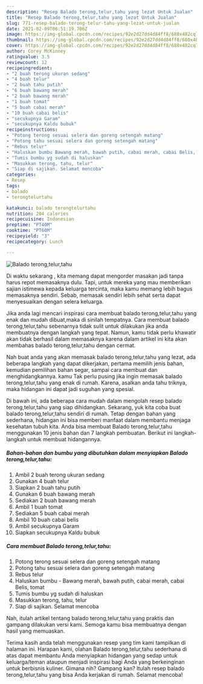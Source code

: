 ```yaml
---
description: "Resep Balado terong,telur,tahu yang lezat Untuk Jualan"
title: "Resep Balado terong,telur,tahu yang lezat Untuk Jualan"
slug: 771-resep-balado-terong-telur-tahu-yang-lezat-untuk-jualan
date: 2021-02-09T06:51:19.706Z
image: https://img-global.cpcdn.com/recipes/92e2d27dd4d84ff8/680x482cq70/balado-terongtelurtahu-foto-resep-utama.jpg
thumbnail: https://img-global.cpcdn.com/recipes/92e2d27dd4d84ff8/680x482cq70/balado-terongtelurtahu-foto-resep-utama.jpg
cover: https://img-global.cpcdn.com/recipes/92e2d27dd4d84ff8/680x482cq70/balado-terongtelurtahu-foto-resep-utama.jpg
author: Corey McKinney
ratingvalue: 3.5
reviewcount: 12
recipeingredient:
- "2 buah terong ukuran sedang"
- "4 buah telur"
- "2 buah tahu putih"
- "6 buah bawang merah"
- "2 buah bawang merah"
- "1 buah tomat"
- "5 buah cabai merah"
- "10 buah cabai belis"
- "secukupnya Garam"
- "secukupnya Kaldu bubuk"
recipeinstructions:
- "Potong terong sesuai selera dan goreng setengah matang"
- "Potong tahu sesuai selera dan goreng setengah matang"
- "Rebus telur"
- "Haluskan bumbu Bawang merah, bawah putih, cabai merah, cabai Belis, tomat"
- "Tumis bumbu yg sudah di haluskan"
- "Masukkan terong, tahu, telur"
- "Siap di sajikan. Selamat mencoba"
categories:
- Resep
tags:
- balado
- terongtelurtahu

katakunci: balado terongtelurtahu 
nutrition: 204 calories
recipecuisine: Indonesian
preptime: "PT40M"
cooktime: "PT60M"
recipeyield: "3"
recipecategory: Lunch

---
```



![Balado terong,telur,tahu](https://img-global.cpcdn.com/recipes/92e2d27dd4d84ff8/680x482cq70/balado-terongtelurtahu-foto-resep-utama.jpg)

Di waktu  sekarang , kita memang dapat mengorder masakan jadi tanpa harus repot memasaknya dulu. Tapi, untuk mereka yang mau memberikan sajian istimewa kepada keluarga tercinta, maka kamu memang lebih bagus memasaknya sendiri. Sebab, memasak sendiri lebih sehat serta dapat menyesuaikan dengan selera keluarga.

Jika anda lagi mencari inspirasi cara membuat balado terong,telur,tahu yang enak dan mudah dibuat,maka di sinilah tempatnya. Cara membuat balado terong,telur,tahu  sebenarnya tidak sulit untuk dilakukan jika anda membuatnya dengan langkah yang tepat. Namun, kamu tidak perlu khawatir akan tidak berhasil dalam memasaknya 
karena dalam artikel ini kita akan membahas balado terong,telur,tahu dengan cermat.  



Nah buat anda yang akan memasak balado terong,telur,tahu yang lezat, ada beberapa langkah yang dapat dikerjakan, pertama memilih jenis bahan, kemudian pemilihan bahan segar, sampai cara membuat dan menghidangkannya. kamu Tak perlu pusing jika ingin memasak balado terong,telur,tahu yang enak di rumah. Karena, asalkan anda  tahu triknya, maka hidangan ini dapat jadi suguhan yang spesial.

Di bawah ini, ada beberapa cara mudah dalam mengolah resep balado terong,telur,tahu yang siap dihidangkan. Sekarang, yuk kita coba buat balado terong,telur,tahu sendiri di rumah. Tetap dengan bahan yang sederhana, hidangan ini bisa memberi manfaat dalam membantu menjaga kesehatan tubuh kita. Anda bisa membuat Balado terong,telur,tahu menggunakan 10 jenis bahan dan 7 langkah pembuatan. Berikut ini langkah-langkah untuk membuat hidangannya.

<!--inarticleads1-->

##### Bahan-bahan dan bumbu yang dibutuhkan dalam menyiapkan Balado terong,telur,tahu:

1. Ambil 2 buah terong ukuran sedang
1. Gunakan 4 buah telur
1. Siapkan 2 buah tahu putih
1. Gunakan 6 buah bawang merah
1. Sediakan 2 buah bawang merah
1. Ambil 1 buah tomat
1. Sediakan 5 buah cabai merah
1. Ambil 10 buah cabai belis
1. Ambil secukupnya Garam
1. Siapkan secukupnya Kaldu bubuk




<!--inarticleads2-->

##### Cara membuat Balado terong,telur,tahu:

1. Potong terong sesuai selera dan goreng setengah matang
1. Potong tahu sesuai selera dan goreng setengah matang
1. Rebus telur
1. Haluskan bumbu - Bawang merah, bawah putih, cabai merah, cabai Belis, tomat
1. Tumis bumbu yg sudah di haluskan
1. Masukkan terong, tahu, telur
1. Siap di sajikan. Selamat mencoba




Nah, itulah artikel tentang  balado terong,telur,tahu  yang praktis dan gampang dilakukan versi kami. Semoga kamu bisa membuatnya dengan hasil yang memuaskan. 

Terima kasih anda telah menggunakan resep yang tim kami tampilkan di halaman ini. Harapan kami, olahan  Balado terong,telur,tahu sederhana di atas dapat membantu Anda menyiapkan hidangan yang sedap untuk keluarga/teman ataupun menjadi inspirasi bagi Anda yang berkeinginan untuk berbisnis kuliner. Gimana nih? Gampang kan? Itulah resep balado terong,telur,tahu yang bisa Anda kerjakan di rumah. Selamat mencoba!

